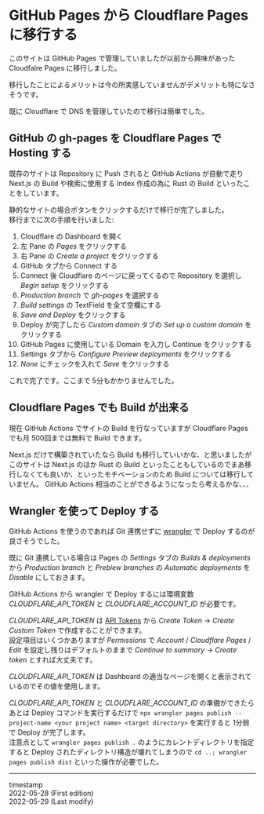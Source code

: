 GitHub Pages から Cloudflare Pages に移行する
=============================================

このサイトは GitHub Pages で管理していましたが以前から興味があった Cloudfalre Pages に移行しました。

移行したことによるメリットは今の所実感していませんがデメリットも特になさそうです。

既に Cloudflare で DNS を管理していたので移行は簡単でした。

GitHub の gh-pages を Cloudflare Pages で Hosting する
------------------------------------------------------

既存のサイトは Repository に Push されると GitHub Actions が自動で走り Next.js の Build や検索に使用する Index 作成の為に Rust の Build といったことをしています。

静的なサイトの場合ボタンをクリックするだけで移行が完了しました。  
移行までに次の手順を行いました:

1. Cloudflare の Dashboard を開く
1. 左 Pane の *Pages* をクリックする
1. 右 Pane の *Create a project* をクリックする
1. GitHub タブから Connect する
1. Connect 後 Cloudflare のページに戻ってくるので Repository を選択し *Begin setup* をクリックする
1. *Production branch* で *gh-pages* を選択する
1. *Build settings* の TextField を全て空欄にする
1. *Save and Deploy* をクリックする
1. Deploy が完了したら *Custom domain* タブの *Set up a custom domain* をクリックする
1. GitHub Pages に使用している Domain を入力し Continue をクリックする
1. Settings タブから *Configure Preview deployments* をクリックする
1. *None* にチェックを入れて *Save* をクリックする

これで完了です。ここまで 5分もかかりませんでした。

Cloudflare Pages でも Build が出来る
------------------------------------

現在 GitHub Actions でサイトの Build を行なっていますが Cloudflare Pages でも月 500回までは無料で Build できます。

Next.js だけで構築されていたなら Build も移行していいかな、と思いましたがこのサイトは Next.js のほか Rust の Build といったこともしているのでまあ移行しなくても良いか、といったモチベーションのため Build については移行していません。
GitHub Actions 相当のことができるようになったら考えるかな、、、

Wrangler を使って Deploy する
-----------------------------

GitHub Actions を使うのであれば Git 連携せずに [wrangler](https://developers.cloudflare.com/workers/wrangler/get-started/) で Deploy するのが良さそうでした。

既に Git 連携している場合は Pages の *Settings* タブの *Builds & deployments* から *Production branch* と *Prebiew branches* の *Automatic deployments* を *Disable* にしておきます。

GitHub Actions から wrangler で Deploy するには環境変数 *CLOUDFLARE_API_TOKEN* と *CLOUDFLARE_ACCOUNT_ID* が必要です。

*CLOUDFLARE_API_TOKEN* は [API Tokens](https://dash.cloudflare.com/profile/api-tokens) から *Create Token* -> *Create Custom Token* で作成することができます。  
設定項目はいくつかありますが *Permissions* で *Account* / *Cloudflare Pages* / *Edit* を設定し残りはデフォルトのままで *Continue to summary* -> *Create token* とすれば大丈夫です。

*CLOUDFLARE_API_TOKEN* は Dashboard の適当なページを開くと表示されているのでその値を使用します。

*CLOUDFLARE_API_TOKEN* と *CLOUDFLARE_ACCOUNT_ID* の準備ができたらあとは Deploy コマンドを実行するだけで `npx wrangler pages publish --project-name <your project name> <target directory>` を実行すると 1分弱で Deploy が完了します。  
注意点として `wrangler pages publish .` のようにカレントディレクトリを指定すると Deploy されたディレクトリ構造が壊れてしまうので `cd ..; wrangler pages publish dist` といった操作が必要でした。

- - -

timestamp  
2022-05-28 (First edition)  
2022-05-29 (Last modify)
